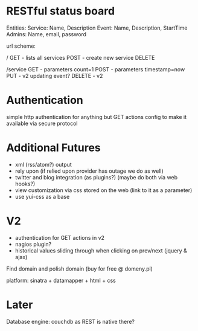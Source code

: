 RESTful status board
====================

Entities:
  Service: Name, Description
  Event: Name, Description, StartTime
  Admins: Name, email, password

url scheme:

/
  GET  - lists all services
  POST - create new service
  DELETE

/service
  GET  - parameters count=1
  POST - parameters timestamp=now
  PUT  - v2 updating event?
  DELETE - v2

Authentication
==============

simple http authentication for anything but GET actions
config to make it available via secure protocol


Additional Futures
==================
 * xml (rss/atom?) output
 * rely upon (if relied upon provider has outage we do as well)
 * twitter and blog integration (as plugins?) (maybe do both via web hooks?)
 * view customization via css stored on the web (link to it as a parameter)
 * use yui-css as a base

V2
==
 * authentication for GET actions in v2
 * nagios plugin? 
 * historical values sliding through when clicking on prev/next (jquery & ajax)

Find domain and polish domain (buy for free @ domeny.pl)

platform: sinatra + datamapper + html + css

Later
=====
Database engine: couchdb as REST is native there?
